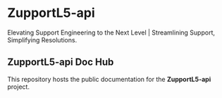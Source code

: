 # ZupportL5-api

Elevating Support Engineering to the Next Level | Streamlining Support, Simplifying Resolutions.

## ZupportL5-api Doc Hub

This repository hosts the public documentation for the **ZupportL5-api** project.
